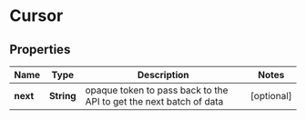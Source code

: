 # Cursor

## Properties
Name | Type | Description | Notes
------------ | ------------- | ------------- | -------------
**next** | **String** | opaque token to pass back to the API to get the next batch of data |  [optional]
